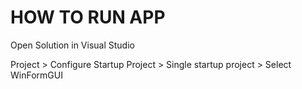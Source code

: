 HOW TO RUN APP
================
Open Solution in Visual Studio

Project > Configure Startup Project > Single startup project > Select WinFormGUI
